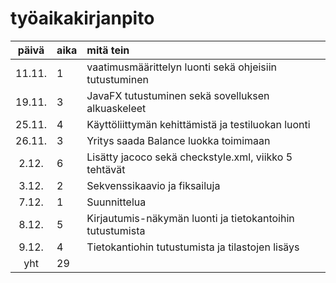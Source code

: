 # työaikakirjanpito

| päivä | aika | mitä tein  |
| :----:|:-----| :-----|
| 11.11. | 1    | vaatimusmäärittelyn luonti sekä ohjeisiin tutustuminen |
| 19.11. | 3    | JavaFX tutustuminen sekä sovelluksen alkuaskeleet |
| 25.11. | 4 | Käyttöliittymän kehittämistä ja testiluokan luonti |
| 26.11. | 3 | Yritys saada Balance luokka toimimaan |
| 2.12. | 6 | Lisätty jacoco sekä checkstyle.xml, viikko 5 tehtävät |
| 3.12. | 2 | Sekvenssikaavio ja fiksailuja |
| 7.12. | 1 | Suunnittelua |
| 8.12. | 5 | Kirjautumis-näkymän luonti ja tietokantoihin tutustumista |
| 9.12. | 4 | Tietokantiohin tutustumista ja tilastojen lisäys |
| yht   | 29 | | 
